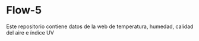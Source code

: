 # Flow-5
 Este repositorio contiene datos de la web de temperatura, humedad, calidad del aire e índice UV
